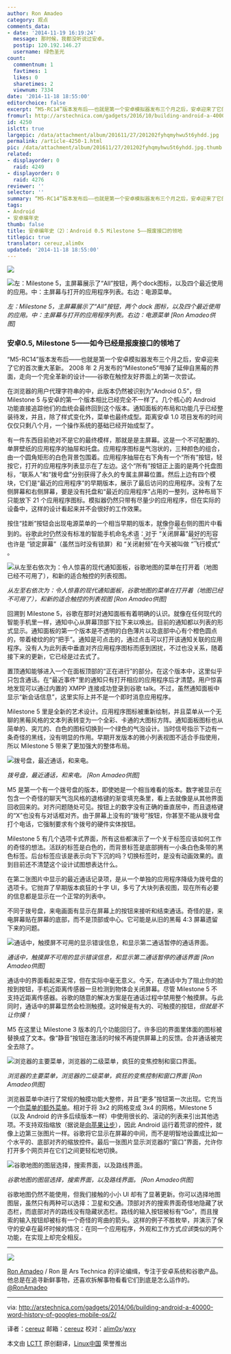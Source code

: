 ```yaml
---
author: Ron Amadeo
category: 观点
comments_data:
- date: '2014-11-19 16:19:24'
  message: 那时候，我都没听说过安卓。
  postip: 120.192.146.27
  username: 绿色圣光
count:
  commentnum: 1
  favtimes: 1
  likes: 0
  sharetimes: 2
  viewnum: 7334
date: '2014-11-18 18:55:00'
editorchoice: false
excerpt: “M5-RC14”版本发布后——也就是第一个安卓模拟器发布三个月之后，安卓迎来了它的首次重大革新。 2008 年 2 月发布的“Milestone5”甩掉了延伸自黑莓的界面，走向一个完全革新的设计——谷歌在触控友好界面上的第一次尝试。
fromurl: http://arstechnica.com/gadgets/2016/10/building-android-a-40000-word-history-of-googles-mobile-os/2/
id: 4250
islctt: true
largepic: /data/attachment/album/201611/27/201202fyhqmyhwu5t6yhdd.jpg
permalink: /article-4250-1.html
pic: /data/attachment/album/201611/27/201202fyhqmyhwu5t6yhdd.jpg.thumb.jpg
related:
- displayorder: 0
  raid: 4249
- displayorder: 0
  raid: 4276
reviewer: ''
selector: ''
summary: “M5-RC14”版本发布后——也就是第一个安卓模拟器发布三个月之后，安卓迎来了它的首次重大革新。 2008 年 2 月发布的“Milestone5”甩掉了延伸自黑莓的界面，走向一个完全革新的设计——谷歌在触控友好界面上的第一次尝试。
tags:
- Android
- 安卓编年史
thumb: false
title: 安卓编年史（2）：Android 0.5 Milestone 5——报废接口的领地
titlepic: true
translator: cereuz,alim0x
updated: '2014-11-18 18:55:00'
---
```


![](/data/attachment/album/201611/27/201202fyhqmyhwu5t6yhdd.jpg)


![左：Milestone 5，主屏幕展示了“All”按钮，两个dock图标，以及四个最近使用的应用。中：主屏幕与打开的应用程序列表。右边：电源菜单。](/data/attachment/album/201411/18/135740kddznogtgngfn975.jpg)


*左：Milestone 5，主屏幕展示了“All”按钮，两个 dock 图标，以及四个最近使用的应用。中：主屏幕与打开的应用程序列表。右边：电源菜单 [Ron Amadeo供图]*


### 安卓0.5, Milestone 5——如今已经是报废接口的领地了


“M5-RC14”版本发布后——也就是第一个安卓模拟器发布三个月之后，安卓迎来了它的首次重大革新。 2008 年 2 月发布的“Milestone5”甩掉了延伸自黑莓的界面，走向一个完全革新的设计——谷歌在触控友好界面上的第一次尝试。


在浏览器的用户代理字符串的中，此版本仍然被识别为“Android 0.5”，但 Milestone 5 与安卓的第一个版本相比已经完全不一样了。几个核心的 Android 功能直接追踪他们的血统会最终回到这个版本。通知面板的布局和功能几乎已经整装待发，并且，除了样式变化外，菜单也最终成型。距离安卓 1.0 项目发布的时间仅仅只剩八个月，一个操作系统的基础已经开始成型了。


有一件东西目前绝对不是它的最终模样，那就是是主屏幕。这是一个不可配置的、单屏壁纸的应用程序的抽屉和托盘。应用程序图标是气泡状的，三种颜色的组合，由一个圆角矩形的白色背景包围着。应用程序抽屉在右下角有一个“所有”按钮，轻按它，打开的应用程序列表显示在了左边。这个“所有”按钮正上面的是两个托盘图标，“联系人”和“拨号盘”分别获得了永久的专属主屏幕位置。然后上边有四个模块，它们是“最近的应用程序”的早期版本，展示了最后访问的应用程序。没有了左侧屏幕和右侧屏幕，要是没有托盘和“最近的应用程序”占用的一整列，这种布局下只能放下 21 个应用程序图标。模拟器仍然只带有尽量少的应用程序，但在实际的设备中，这样的设计看起来并不会很好的工作效果。


按住“挂断”按钮会出现电源菜单的一个相当早期的版本，就像你最右侧的图片中看到的。谷歌此时仍然没有标准的智能手机命名术语：对于<ruby> “关闭屏幕” <rp>  （ </rp> <rt>  Turn Off Screen </rt> <rp>  ） </rp></ruby>最好的形容也许是<ruby> “锁定屏幕” <rp>  （ </rp> <rt>  Lock screen </rt> <rp>  ） </rp></ruby>（虽然当时没有锁屏）和<ruby> “关闭射频” <rp>  （ </rp> <rt>  Turn Off Radio </rt> <rp>  ） </rp></ruby>在今天被叫做<ruby> “飞行模式” <rp>  （ </rp> <rt>  Airplane Mode </rt> <rp>  ） </rp></ruby>。


![从左至右依次为：令人惊喜的现代通知面板，谷歌地图的菜单在打开着（地图已经不可用了），和新的适合触控的列表视图。](/data/attachment/album/201411/18/135741d9ayhe96ryriie5x.png)


*从左至右依次为：令人惊喜的现代通知面板，谷歌地图的菜单在打开着（地图已经不可用了），和新的适合触控的列表视图 [Ron Amadeo供图]*


回溯到 Milestone 5，谷歌在那时对通知面板有着明确的认识。就像在任何现代的智能手机里一样，通知中心从屏幕顶部下拉下来以唤出。目前的通知都以列表的形式显示。通知面板的第一个版本是不透明的白色薄片以及底部中心有个橙色圆点的，带着棱纹的的“把手”。通知是可点击的，通过点击可以打开该通知关联的应用程序。没有人为此列表中垂直对齐应用程序图标而感到困扰，不过也没关系，随着接下来的更新，它已经是过去式了。


置顶通知能够进入一个在面板顶部的“正在进行”的部分。在这个版本中，这里似乎只包含通话。在“最近事件”里的通知只有打开相应的应用程序后才清楚。用户惊喜地发现可以通过内置的 XMPP 连接成功登录到谷歌 talk。不过，虽然通知面板中显示“新会话信息”，这里实际上并不是一个即时消息应用程序。


Milestone 5 里是全新的艺术设计。应用程序图标被重新绘制，并且菜单从一个无聊的黑莓风格的文本列表转变为一个全彩、卡通的大图标方阵。通知面板图标也从简单的、突兀的、白色的图标切换到一个绿色的气泡设计。当时信号指示下边有一条奇怪的黑线，没有明显的作用。早期开发版本的微小列表视图不适合手指使用，所以 Milestone 5 带来了更加强大的整体布局。


![拨号盘，最近通话，和来电。](/data/attachment/album/201411/18/135743fe62jt2wjxj6pfw1.png)


*拨号盘，最近通话，和来电。 [Ron Amadeo供图]*


M5 是第一个有一个拨号盘的版本，即使她是一个相当难看的版本。数字被显示在包含一个奇怪的聊天气泡风格的退格键的渐变填充条里，看上去就像是从其他界面回收回来的。对齐问题随处可见。按钮上的数字没有正确的垂直居中，而且退格键的“X”也没有与对话框对齐。由于屏幕上没有的“拨号”按钮，你甚至不能从拨号盘打个电话，它强制要求有个拨号的硬件实体按钮。


Milestone 5 有几个选项卡式界面，所有这些都演示了一个关于标签应该如何工作的奇怪的想法。活跃的标签是白色的，而背景标签是底部拥有一小条白色条带的黑色标签。后台标签应该是表示向下下沉的吗？切换标签时，是没有动画效果的。直到目前还不清楚这个设计试图想表达什么。


在第二张图片中显示的最近通话记录项，是从一个单独的应用程序降级为拨号盘的选项卡。它抛弃了早期版本疯狂的十字 UI，多亏了大块列表视图，现在所有必要的信息都是显示在一个正常的列表中。


不同于拨号盘，来电画面有显示在屏幕上的按钮来接听和结束通话。奇怪的是，来电屏幕贴在屏幕的底部，而不是顶部或中心。它可能是从旧的黑莓 4:3 屏幕遗留下来的问题。


![通话中，触摸屏不可用的显示错误信息，和显示第二通话暂停的通话界面。](/data/attachment/album/201411/18/135745pyd0rl70d97nrz9w.png)


*通话中，触摸屏不可用的显示错误信息，和显示第二通话暂停的通话界面 [Ron Amadeo供图]*


通话中的界面看起来正常，但在实际中毫无意义。今天，在通话中为了阻止你的脸按到按钮，手机近距离传感器一旦检测到物体会关闭屏幕。尽管 Milestone 5 不支持近距离传感器。谷歌的随意的解决方案是在通话过程中禁用整个触摸屏。与此同时，通话中的屏幕显然会检测触摸。这时候是有大的、可触摸的按钮，*但就是不让你摸！*


M5 在这里让 Milestone 3 版本的几个功能回归了。许多旧的界面里体面的图标被替换成了文本。像“静音”按钮在激活的时候不再提供屏幕上的反馈。合并通话被完全去除了。


![浏览器的主要菜单，浏览器的二级菜单，疯狂的变焦控制和窗口界面。](/data/attachment/album/201411/18/135747armflldmcmdzgdlm.png)


*浏览器的主要菜单，浏览器的二级菜单，疯狂的变焦控制和窗口界面 [Ron Amadeo供图]*


浏览器菜单中进行了常规的触摸功能大整修，并且“更多”按钮第一次出现。它充当一个[你菜单的额外菜单](http://i.imgur.com/GIYGTnb.jpg)。相对于将 3x2 的网格变成 3x4 的网格，Milestone 5（以及 Android 的许多后续版本一样）中使用很长的、滚动的列表来引出其他选项。不支持双指缩放（据说是[向苹果让步](http://www.businessinsider.com/steve-jobs-on-android-founder-andy-rubin-big-arrogant-f-2013-11)），因此 Android 运行着荒谬的控件，就像上边第三张图片一样。谷歌将它显示在屏幕的中间，而不是明智地设置成比如一个水平的、底部对齐的缩放控件。最后一张图片显示浏览器的“窗口”界面，允许你打开多个网页并在它们之间更轻松地切换。


![谷歌地图的图层选择，搜索界面，以及路线界面。](/data/attachment/album/201411/18/135748k39zcd79v8lgy33o.png)


*谷歌地图的图层选择，搜索界面，以及路线界面。 [Ron Amadeo供图]*


谷歌地图仍然不能使用，但我们接触的小小 UI 却有了显著更新。你可以选择地图图层，虽然只有两种可以选择：卫星和交通。顶部对齐的搜索界面奇怪地隐藏了状态栏，而底部对齐的路线没有隐藏状态栏。路线的输入按钮被标有“Go”，而且搜索的输入按钮却被标有一个奇怪的弯曲的箭头。这样的例子不胜枚举，并演示了保守的安卓在最坏时候的情况：在同一个应用程序，外观和工作方式*应该*类似的两个功能，在实现上却完全相反。




---


![](/data/attachment/album/201411/18/135748tyfapym3fepk1i6a.jpg)


[Ron Amadeo](http://arstechnica.com/author/ronamadeo) / Ron 是 Ars Technica 的评论编缉，专注于安卓系统和谷歌产品。他总是在追寻新鲜事物，还喜欢拆解事物看看它们到底是怎么运作的。[@RonAmadeo](https://twitter.com/RonAmadeo)




---


via: <http://arstechnica.com/gadgets/2014/06/building-android-a-40000-word-history-of-googles-mobile-os/2/>


译者：[cereuz](https://github.com/cereuz) 邮箱：[cereuz](mailto:sunedo@qq.com) 校对：[alim0x](https://github.com/alim0x)/[wxy](https://github.com/wxy)


本文由 [LCTT](https://github.com/LCTT/TranslateProject) 原创翻译，[Linux中国](http://linux.cn/) 荣誉推出